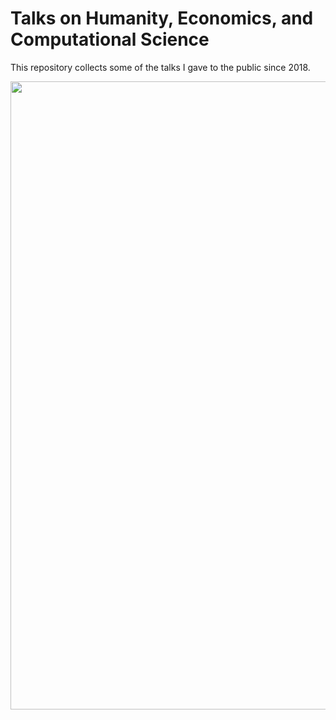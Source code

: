 # Talks on Humanity, Economics, and Computational Science

This repository collects some of the talks I gave to the public since 2018. 
         
  
<img src="images/mteverest16x9.png" width="1005" >



 
